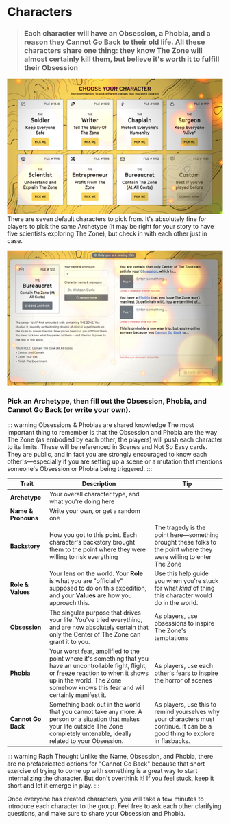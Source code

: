 # Characters
> ### Each character will have an Obsession, a Phobia, and a reason they Cannot Go Back to their old life. All these characters share one thing: they know The Zone will almost certainly kill them, but believe it's worth it to fulfill their Obsession

![Character list](../images/characters.png)
There are seven default characters to pick from. It's absolutely fine for players to pick the same Archetype (it may be right for your story to have five scientists exploring The Zone), but check in with each other just in case.

![Character Sheet](../images/characterSheet.png)

### Pick an Archetype, then fill out the Obsession, Phobia, and Cannot Go Back (or write your own). 

::: warning Obsessions & Phobias are shared knowledge
The most important thing to remember is that the Obsession and Phobia are the way The Zone (as embodied by each other, the players) will push each character to its limits. These will be referenced in Scenes and Not So Easy cards. They are public, and in fact you are strongly encouraged to know each other's—especially if you are setting up a scene or a mutation that mentions someone's Obsession or Phobia being triggered.
:::

| Trait | Description | Tip |
| --- | --- | --- |
| **Archetype** | Your overall character type, and what you're doing here | |
| **Name & Pronouns** | Write your own, or get a random one | |
| **Backstory** | How you got to this point. Each character's backstory brought them to the point where they were willing to risk everything | The tragedy is the point here—something brought these folks to the point where they were willing to enter The Zone |
| **Role & Values** | Your lens on the world. Your **Role** is what you are "officially" supposed to do on this expedition, and your **Values** are how you approach this. | Use this help guide you when you're stuck for what *kind* of thing this character would do in the world. |
| **Obsession** | The singular purpose that drives your life. You've tried everything, and are now absolutely certain that only the Center of The Zone can grant it to you. | As players, use obsessions to inspire The Zone's temptations |
| **Phobia** | Your worst fear, amplified to the point where it's something that you have an uncontrollable fight, flight, or freeze reaction to when it shows up in the world. The Zone somehow knows this fear and will certainly manifest it. | As players, use each other's fears to inspire the horror of scenes |
| **Cannot Go Back** | Something back out in the world that you cannot take any more. A person or a situation that makes your life outside The Zone completely untenable, ideally related to your Obsession.| As players, use this to remind yourselves why your characters must continue. It can be a good thing to explore in flasbacks. |

::: warning Raph Thought
Unlike the Name, Obsession, and Phobia, there are no prefabricated options for "Cannot Go Back" because that short exercise of trying to come up with something is a great way to start internalizing the character. But don't overthink it! If you feel stuck, keep it short and let it emerge in play.
:::

Once everyone has created characters, you will take a few minutes to introduce each character to the group. Feel free to ask each other clarifying questions, and make sure to share your Obsession and Phobia.